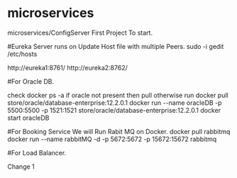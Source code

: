 # microservices
microservices/ConfigServer First Project To start.

#Eureka Server runs on 
Update Host file with multiple Peers.
sudo -i gedit /etc/hosts

http://eureka1:8761/
http://eureka2:8762/

#For Oracle DB.

check docker ps -a if oracle not present then pull otherwise run
docker pull store/oracle/database-enterprise:12.2.0.1
docker run --name oracleDB -p 5500:5500 -p 1521:1521 store/oracle/database-enterprise:12.2.0.1
docker start oracleDB


#For Booking Service We will Run Rabit MQ on Docker.
docker pull rabbitmq
docker run --name rabbitMQ -d -p 5672:5672 -p 15672:15672 rabbitmq

#For Load Balancer.

Change 1

